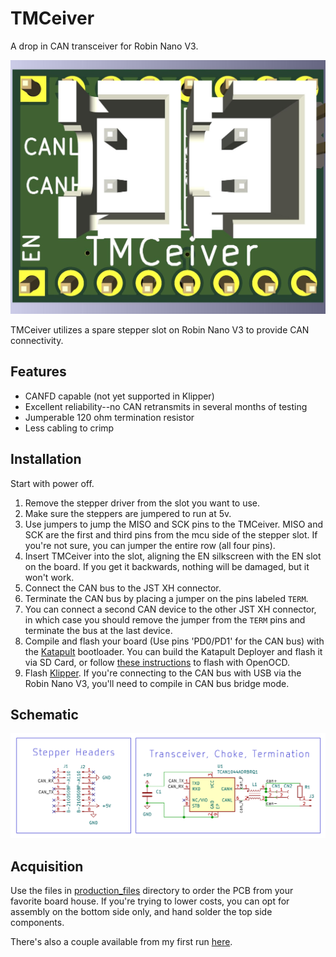 # TMCeiver

A drop in CAN transceiver for Robin Nano V3. 

![TMCeiver](images/z+.jpg)

TMCeiver utilizes a spare stepper slot on Robin Nano V3 to provide CAN connectivity. 

## Features

- CANFD capable (not yet supported in Klipper)
- Excellent reliability--no CAN retransmits in several months of testing
- Jumperable 120 ohm termination resistor
- Less cabling to crimp

## Installation

Start with power off.

1. Remove the stepper driver from the slot you want to use.
2. Make sure the steppers are jumpered to run at 5v.
3. Use jumpers to jump the MISO and SCK pins to the TMCeiver. MISO and SCK are the first and third pins from the mcu side of the stepper slot. If you're not sure, you can jumper the entire row (all four pins). 
4. Insert TMCeiver into the slot, aligning the EN silkscreen with the EN slot on the board. If you get it backwards, nothing will be damaged, but it won't work.
5. Connect the CAN bus to the JST XH connector. 
6. Terminate the CAN bus by placing a jumper on the pins labeled `TERM`.
7. You can connect a second CAN device to the other JST XH connector, in which case you should remove the jumper from the `TERM` pins and terminate the bus at the last device.
8. Compile and flash your board (Use pins 'PD0/PD1' for the CAN bus) with the [Katapult](https://github.com/arksine/katapult) bootloader. You can build the Katapult Deployer and flash it via SD Card, or follow [these instructions](https://github.com/willpuckett/config/blob/main/reference/MKS/Robin_Nano_V3.1.md#flashing-katapult) to flash with OpenOCD.
9. Flash [Klipper](https://github.com/klipper3d/klipper). If you're connecting to the CAN bus with USB via the Robin Nano V3, you'll need to compile in CAN bus bridge mode. 

## Schematic

![Schematic](images/schematic.svg)

## Acquisition

Use the files in [production_files](jlcpcb/production_files/) directory to order the PCB from your favorite board house. If you're trying to lower costs, you can opt for assembly on the bottom side only, and hand solder the top side components.

There's also a couple available from my first run [here](https://octule.etsy.com).
